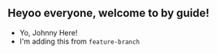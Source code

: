 ## Heyoo everyone, welcome to by guide!

-   Yo, Johnny Here!
-   I'm adding this from
    `feature-branch`
